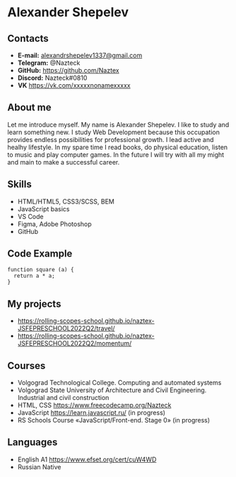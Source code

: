 # Alexander Shepelev
## Contacts
* **E-mail:** alexandrshepelev1337@gmail.com
* **Telegram:** @Nazteck
* **GitHub:** https://github.com/Naztex
* **Discord:** Nazteck#0810
* **VK** https://vk.com/xxxxxnonamexxxxx
## About me
Let me introduce myself. My name is Alexander Shepelev. I like to study and learn something new. I study Web Development because this occupation provides endless possibilities for professional growth. I lead active and healhy lifestyle. In my spare time I read books, do physical education, listen to music and play computer games. In the future I will try with all my might and main to make a successful career.
## Skills
* HTML/HTML5, CSS3/SCSS, BEM
* JavaScript basics
* VS Code
* Figma, Adobe Photoshop
* GitHub
## Code Example
```
function square (a) {
  return a * a;   
}
```
## My projects
* https://rolling-scopes-school.github.io/naztex-JSFEPRESCHOOL2022Q2/travel/
* https://rolling-scopes-school.github.io/naztex-JSFEPRESCHOOL2022Q2/momentum/

## Courses
* Volgograd Technological College. Computing and automated systems
* Volgograd State University of Architecture and Civil Engineering. Industrial and civil construction
* HTML, CSS https://www.freecodecamp.org/Nazteck
* JavaScript https://learn.javascript.ru/ (in progress)
* RS Schools Course «JavaScript/Front-end. Stage 0» (in progress)
## Languages
* English A1 https://www.efset.org/cert/cuW4WD
* Russian Native
